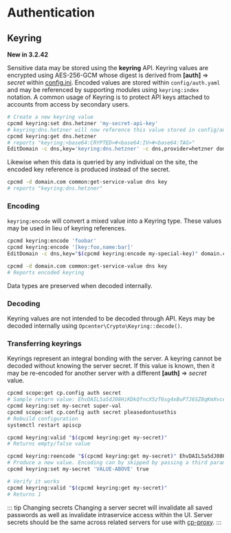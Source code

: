 # Authentication

## Keyring
**New in 3.2.42**

Sensitive data may be stored using the **keyring** API. Keyring values are encrypted using AES-256-GCM whose digest is derived from **[auth]** => *secret* within [config.ini](Customizing/#apiscp-configuration). Encoded values are stored within `config/auth.yaml` and may be referenced by supporting modules using `keyring:index` notation. A common usage of Keyring is to protect API keys attached to accounts from access by secondary users.
```bash
# Create a new keyring value
cpcmd keyring:set dns.hetzner 'my-secret-api-key'
# keyring:dns.hetzner will now reference this value stored in config/auth.yaml
cpcmd keyring:get dns.hetzner
# reports "keyring:<base64:CRYPTED>#<base64:IV>#<base64:TAG>"
EditDomain -c dns,key='keyring:dns.hetzner' -c dns,provider=hetzner domain.com
```

Likewise when this data is queried by any individual on the site, the encoded key reference is produced instead of the secret.

```bash
cpcmd -d domain.com common:get-service-value dns key
# reports "keyring:dns.hetzner"
```

### Encoding

`keyring:encode` will convert a mixed value into a Keyring type. These values may be used in lieu of keyring references.

```bash
cpcmd keyring:encode 'foobar'
cpcmd keyring:encode '[key:foo,name:bar]'
EditDomain -c dns,key="$(cpcmd keyring:encode my-special-key)" domain.com

cpcmd -d domain.com common:get-service-value dns key
# Reports encoded keyring
```

Data types are preserved when decoded internally.

### Decoding

Keyring values are not intended to be decoded through API. Keys may be decoded internally using `Opcenter\Crypto\Keyring::decode()`.


### Transferring keyrings

Keyrings represent an integral bonding with the server. A keyring cannot be decoded without knowing the server secret. If this value is known, then it may be re-encoded for another server with a different **[auth]** => *secret* value.

```bash
cpcmd scope:get cp.config auth secret
# Sample return value: EhvDAIL5a5dJ08HiKDkQfncX5zT6sg4xBuP7J6SZ8qKmXvce
cpcmd keyring:set my-secret super-val
cpcmd scope:set cp.config auth secret pleasedontusethis
# Rebuild configuration
systemctl restart apiscp

cpcmd keyring:valid "$(cpcmd keyring:get my-secret)"
# Returns empty/false value

cpcmd keyring:reencode "$(cpcmd keyring:get my-secret)" EhvDAIL5a5dJ08HiKDkQfncX5zT6sg4xBuP7J6SZ8qKmXvce
# Produce a new value. Encoding can by skipped by passing a third parameter, $raw
cpcmd keyring:set my-secret 'VALUE-ABOVE' true

# Verify it works
cpcmd keyring:valid "$(cpcmd keyring:get my-secret)"
# Returns 1
```
::: tip Changing secrets
Changing a server secret will invalidate all saved passwords as well as invalidate intraservice access within the UI. Server secrets should be the same across related servers for use with [cp-proxy](Panel%20proxy.md).
:::
